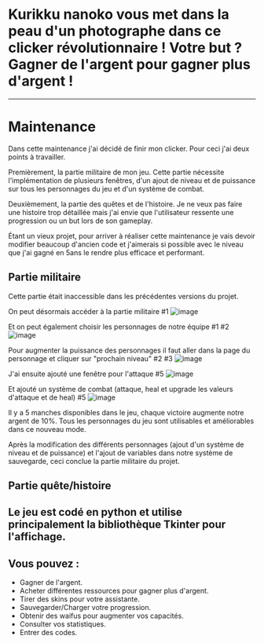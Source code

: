 # Kurikku nanoko vous met dans la peau d'un photographe dans ce clicker révolutionnaire ! Votre but ? Gagner de l'argent pour gagner plus d'argent !
____
# Maintenance
Dans cette maintenance j'ai décidé de finir mon clicker. Pour ceci j'ai deux points à travailler.

Premièrement, la partie militaire de mon jeu. Cette partie nécessite l'implémentation de plusieurs fenêtres, d'un ajout de niveau et de puissance sur tous les personnages du jeu et d'un système de combat.

Deuxièmement, la partie des quêtes et de l'histoire. Je ne veux pas faire une histoire trop détaillée mais j'ai envie que l'utilisateur ressente une progression ou un but lors de son gameplay.

Étant un vieux projet, pour arriver à réaliser cette maintenance je vais devoir modifier beaucoup d'ancien code et j'aimerais si possible avec le niveau que j'ai gagné en 5ans le rendre plus efficace et performant.

## Partie militaire
Cette partie était inaccessible dans les précédentes versions du projet. 

On peut désormais accéder à la partie militaire #1
![image](https://user-images.githubusercontent.com/98430140/158851861-2b4fde0e-a036-427a-92fb-c57e93a7a6d8.png)

Et on peut également choisir les personnages de notre équipe #1 #2
![image](https://user-images.githubusercontent.com/98430140/158852157-553f7a03-1bac-4382-9b73-17a564f81e8e.png)

Pour augmenter la puissance des personnages il faut aller dans la page du personnage et cliquer sur "prochain niveau" #2 #3
![image](https://user-images.githubusercontent.com/98430140/158852454-d6231fa3-d8a1-406f-bac1-eb0b044f8f9c.png)

J'ai ensuite ajouté une fenêtre pour l'attaque #5
![image](https://user-images.githubusercontent.com/98430140/159138142-b775f1be-353a-4666-8bd6-68787b979c2e.png)

Et ajouté un système de combat (attaque, heal et upgrade les valeurs d'attaque et de heal) #5
![image](https://user-images.githubusercontent.com/98430140/159141755-2d11d292-60f7-455d-8c0c-60c6b553ae11.png)

Il y a 5 manches disponibles dans le jeu, chaque victoire augmente notre argent de 10%. Tous les personnages du jeu sont utilisables et améliorables dans ce nouveau mode. 

Après la modification des différents personnages (ajout d'un système de niveau et de puissance) et l'ajout de variables dans notre système de sauvegarde, ceci conclue la partie militaire du projet.
## Partie quête/histoire


## Le jeu est codé en python et utilise principalement la bibliothèque Tkinter pour l'affichage.
## Vous pouvez :
 - Gagner de l'argent.
 - Acheter différentes ressources pour gagner plus d'argent.
 - Tirer des skins pour votre assistante.
 - Sauvegarder/Charger votre progression.
 - Obtenir des waifus pour augmenter vos capacités.
 - Consulter vos statistiques.
 - Entrer des codes.
